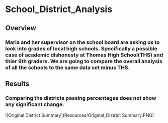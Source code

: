 # School_District_Analysis

## Overview
### Maria and her supervisor on the school board are asking us to look into grades of local high schools. Specifically a possible case of academic dishonesty at Thomas High School(THS) and thier 9th graders. We are going to compare the overall analysis of all the schools to the same data set minus THS.

## Results
### Comparing the districts passing percentages does not show any significant change.
![Original District Summary](Resources/Original_District Summary.PNG)